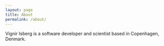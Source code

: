 ```yaml
---
layout: page
title: About
permalink: /about/
---
```


Vignir Isberg is a software developer and scientist based in Copenhagen, Denmark.
